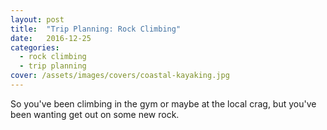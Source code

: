 ```yaml
---
layout: post
title:  "Trip Planning: Rock Climbing"
date:   2016-12-25
categories: 
  - rock climbing
  - trip planning
cover: /assets/images/covers/coastal-kayaking.jpg
---
```


So you've been climbing in the gym or maybe at the local crag, but you've been wanting get out on some new rock.

<!--
- picking location
- picking routes
  - guide books
  - mountain project
- picking climbing partners
- picking gear
- climbing vs rest days
- picking meals
-->